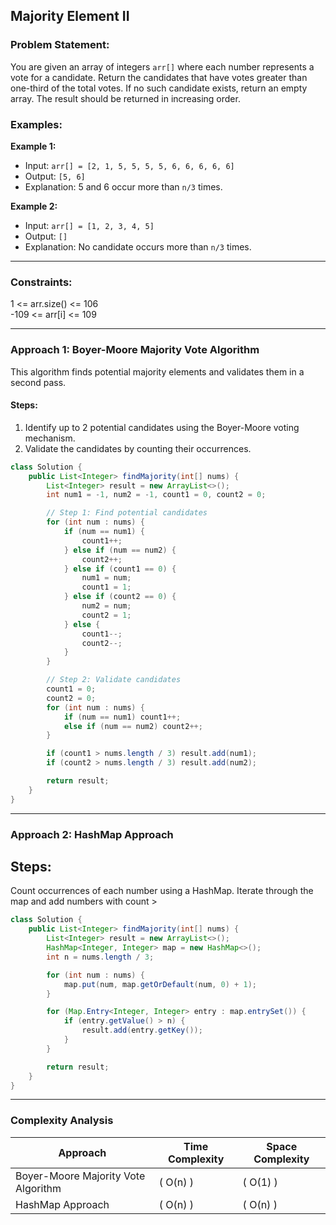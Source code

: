## Majority Element II

### Problem Statement:
You are given an array of integers `arr[]` where each number represents a vote for a candidate. Return the candidates that have votes greater than one-third of the total votes. If no such candidate exists, return an empty array. The result should be returned in increasing order.

### Examples:

**Example 1:**
- Input: `arr[] = [2, 1, 5, 5, 5, 5, 6, 6, 6, 6, 6]`
- Output: `[5, 6]`
- Explanation: 5 and 6 occur more than `n/3` times.

**Example 2:**
- Input: `arr[] = [1, 2, 3, 4, 5]`
- Output: `[]`
- Explanation: No candidate occurs more than `n/3` times.

---

### Constraints:
1 <= arr.size() <= 106  
-109 <= arr[i] <= 109

---

### Approach 1: Boyer-Moore Majority Vote Algorithm
This algorithm finds potential majority elements and validates them in a second pass.

#### Steps:
1. Identify up to 2 potential candidates using the Boyer-Moore voting mechanism.
2. Validate the candidates by counting their occurrences.

```java
class Solution {
    public List<Integer> findMajority(int[] nums) {
        List<Integer> result = new ArrayList<>();
        int num1 = -1, num2 = -1, count1 = 0, count2 = 0;

        // Step 1: Find potential candidates
        for (int num : nums) {
            if (num == num1) {
                count1++;
            } else if (num == num2) {
                count2++;
            } else if (count1 == 0) {
                num1 = num;
                count1 = 1;
            } else if (count2 == 0) {
                num2 = num;
                count2 = 1;
            } else {
                count1--;
                count2--;
            }
        }

        // Step 2: Validate candidates
        count1 = 0;
        count2 = 0;
        for (int num : nums) {
            if (num == num1) count1++;
            else if (num == num2) count2++;
        }

        if (count1 > nums.length / 3) result.add(num1);
        if (count2 > nums.length / 3) result.add(num2);

        return result;
    }
}

```
---

### Approach 2: HashMap Approach

## Steps:
Count occurrences of each number using a HashMap.
Iterate through the map and add numbers with count > 
```java
class Solution {
    public List<Integer> findMajority(int[] nums) {
        List<Integer> result = new ArrayList<>();
        HashMap<Integer, Integer> map = new HashMap<>();
        int n = nums.length / 3;

        for (int num : nums) {
            map.put(num, map.getOrDefault(num, 0) + 1);
        }

        for (Map.Entry<Integer, Integer> entry : map.entrySet()) {
            if (entry.getValue() > n) {
                result.add(entry.getKey());
            }
        }

        return result;
    }
}

```
---
### Complexity Analysis

| **Approach**                        | **Time Complexity** | **Space Complexity** |
|-------------------------------------|----------------------|-----------------------|
| Boyer-Moore Majority Vote Algorithm | \( O(n) \)           | \( O(1) \)            |
| HashMap Approach                    | \( O(n) \)           | \( O(n) \)            |

